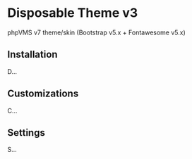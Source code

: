 # Disposable Theme v3

 phpVMS v7 theme/skin (Bootstrap v5.x + Fontawesome v5.x)

## Installation

 D...

## Customizations

 C...

## Settings

 S...
 